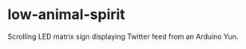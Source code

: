 low-animal-spirit
=================

Scrolling LED matrix sign displaying Twitter feed from an Arduino Yun.
